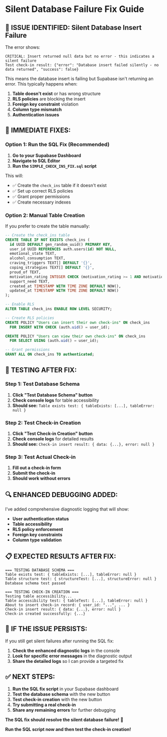 # Silent Database Failure Fix Guide

## 🚨 **ISSUE IDENTIFIED: Silent Database Insert Failure**

The error shows:
```
CRITICAL: Insert returned null data but no error - this indicates a silent failure
Test check-in result: {"error": "Database insert failed silently - no data returned", "success": false}
```

This means the database insert is failing but Supabase isn't returning an error. This typically happens when:

1. **Table doesn't exist** or has wrong structure
2. **RLS policies** are blocking the insert
3. **Foreign key constraint** violation
4. **Column type mismatch**
5. **Authentication issues**

## 🔧 **IMMEDIATE FIXES:**

### **Option 1: Run the SQL Fix (Recommended)**

1. **Go to your Supabase Dashboard**
2. **Navigate to SQL Editor**
3. **Run the `SIMPLE_CHECK_INS_FIX.sql` script**

This will:
- ✅ Create the `check_ins` table if it doesn't exist
- ✅ Set up correct RLS policies
- ✅ Grant proper permissions
- ✅ Create necessary indexes

### **Option 2: Manual Table Creation**

If you prefer to create the table manually:

```sql
-- Create the check_ins table
CREATE TABLE IF NOT EXISTS check_ins (
  id UUID DEFAULT gen_random_uuid() PRIMARY KEY,
  user_id UUID REFERENCES auth.users(id) NOT NULL,
  emotional_state TEXT,
  alcohol_consumption TEXT,
  craving_triggers TEXT[] DEFAULT '{}',
  coping_strategies TEXT[] DEFAULT '{}',
  proud_of TEXT,
  motivation_rating INTEGER CHECK (motivation_rating >= 1 AND motivation_rating <= 10),
  support_need TEXT,
  created_at TIMESTAMP WITH TIME ZONE DEFAULT NOW(),
  updated_at TIMESTAMP WITH TIME ZONE DEFAULT NOW()
);

-- Enable RLS
ALTER TABLE check_ins ENABLE ROW LEVEL SECURITY;

-- Create RLS policies
CREATE POLICY "Users can insert their own check-ins" ON check_ins
  FOR INSERT WITH CHECK (auth.uid() = user_id);

CREATE POLICY "Users can view their own check-ins" ON check_ins
  FOR SELECT USING (auth.uid() = user_id);

-- Grant permissions
GRANT ALL ON check_ins TO authenticated;
```

## 🧪 **TESTING AFTER FIX:**

### **Step 1: Test Database Schema**
1. **Click "Test Database Schema" button**
2. **Check console logs** for table accessibility
3. **Should see:** `Table exists test: { tableExists: [...], tableError: null }`

### **Step 2: Test Check-in Creation**
1. **Click "Test Check-in Creation" button**
2. **Check console logs** for detailed results
3. **Should see:** `Check-in insert result: { data: {...}, error: null }`

### **Step 3: Test Actual Check-in**
1. **Fill out a check-in form**
2. **Submit the check-in**
3. **Should work without errors**

## 🔍 **ENHANCED DEBUGGING ADDED:**

I've added comprehensive diagnostic logging that will show:

- **User authentication status**
- **Table accessibility**
- **RLS policy enforcement**
- **Foreign key constraints**
- **Column type validation**

## 📋 **EXPECTED RESULTS AFTER FIX:**

```
=== TESTING DATABASE SCHEMA ===
Table exists test: { tableExists: [...], tableError: null }
Table structure test: { structureTest: [...], structureError: null }
Database schema test passed

=== TESTING CHECK-IN CREATION ===
Testing table accessibility...
Table accessibility test: { tableTest: [...], tableError: null }
About to insert check-in record: { user_id: "...", ... }
Check-in insert result: { data: {...}, error: null }
Check-in created successfully: {...}
```

## 🚨 **IF THE ISSUE PERSISTS:**

If you still get silent failures after running the SQL fix:

1. **Check the enhanced diagnostic logs** in the console
2. **Look for specific error messages** in the diagnostic output
3. **Share the detailed logs** so I can provide a targeted fix

## ✅ **NEXT STEPS:**

1. **Run the SQL fix script** in your Supabase dashboard
2. **Test the database schema** with the new button
3. **Test check-in creation** with the new button
4. **Try submitting a real check-in**
5. **Share any remaining errors** for further debugging

**The SQL fix should resolve the silent database failure!** 🔧

**Run the SQL script now and then test the check-in creation!** 